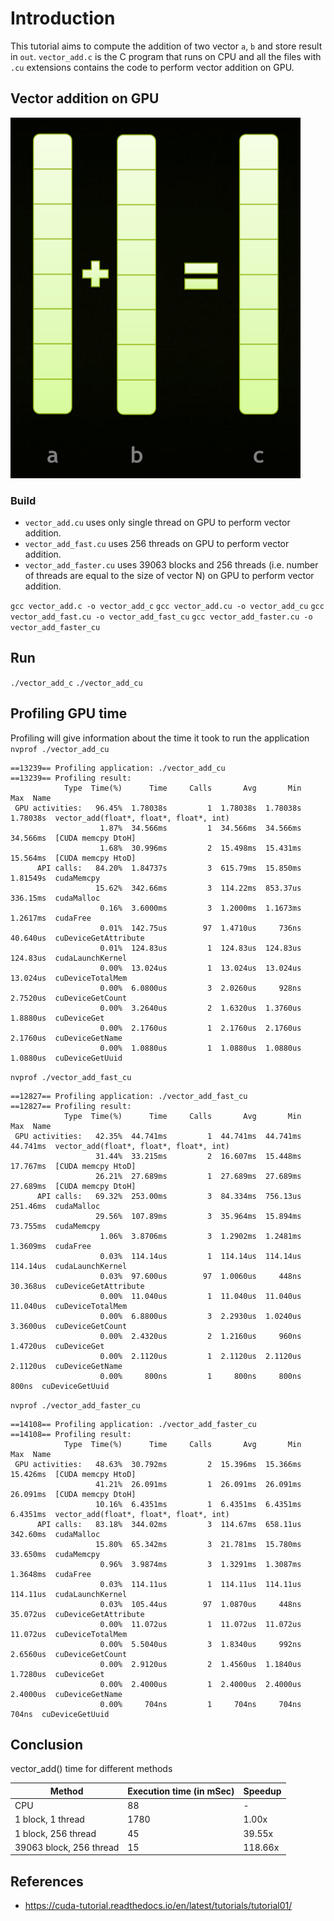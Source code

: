 # Introduction
This tutorial aims to compute the addition of two vector `a`, `b` and store result in `out`. `vector_add.c` is the C program that runs on CPU and all the files with `.cu` extensions contains the code to perform vector addition on GPU.

## Vector addition on GPU
![two vector addition using C](../images/vector_add.png "Add vector a and b")

### Build
- `vector_add.cu` uses only single thread on GPU to perform vector addition. 
- `vector_add_fast.cu` uses 256 threads on GPU to perform vector addition. 
- `vector_add_faster.cu` uses 39063 blocks and 256 threads (i.e. number of threads are equal to the size of vector N) on GPU to perform vector addition. 

`gcc vector_add.c -o vector_add_c`
`gcc vector_add.cu -o vector_add_cu`
`gcc vector_add_fast.cu -o vector_add_fast_cu`
`gcc vector_add_faster.cu -o vector_add_faster_cu`


## Run
`./vector_add_c`
`./vector_add_cu`

## Profiling GPU time
Profiling will give information about the time it took to run the application
`nvprof ./vector_add_cu`

```
==13239== Profiling application: ./vector_add_cu
==13239== Profiling result:
            Type  Time(%)      Time     Calls       Avg       Min       Max  Name
 GPU activities:   96.45%  1.78038s         1  1.78038s  1.78038s  1.78038s  vector_add(float*, float*, float*, int)
                    1.87%  34.566ms         1  34.566ms  34.566ms  34.566ms  [CUDA memcpy DtoH]
                    1.68%  30.996ms         2  15.498ms  15.431ms  15.564ms  [CUDA memcpy HtoD]
      API calls:   84.20%  1.84737s         3  615.79ms  15.850ms  1.81549s  cudaMemcpy
                   15.62%  342.66ms         3  114.22ms  853.37us  336.15ms  cudaMalloc
                    0.16%  3.6000ms         3  1.2000ms  1.1673ms  1.2617ms  cudaFree
                    0.01%  142.75us        97  1.4710us     736ns  40.640us  cuDeviceGetAttribute
                    0.01%  124.83us         1  124.83us  124.83us  124.83us  cudaLaunchKernel
                    0.00%  13.024us         1  13.024us  13.024us  13.024us  cuDeviceTotalMem
                    0.00%  6.0800us         3  2.0260us     928ns  2.7520us  cuDeviceGetCount
                    0.00%  3.2640us         2  1.6320us  1.3760us  1.8880us  cuDeviceGet
                    0.00%  2.1760us         1  2.1760us  2.1760us  2.1760us  cuDeviceGetName
                    0.00%  1.0880us         1  1.0880us  1.0880us  1.0880us  cuDeviceGetUuid

```

`nvprof ./vector_add_fast_cu`
```
==12827== Profiling application: ./vector_add_fast_cu
==12827== Profiling result:
            Type  Time(%)      Time     Calls       Avg       Min       Max  Name
 GPU activities:   42.35%  44.741ms         1  44.741ms  44.741ms  44.741ms  vector_add(float*, float*, float*, int)
                   31.44%  33.215ms         2  16.607ms  15.448ms  17.767ms  [CUDA memcpy HtoD]
                   26.21%  27.689ms         1  27.689ms  27.689ms  27.689ms  [CUDA memcpy DtoH]
      API calls:   69.32%  253.00ms         3  84.334ms  756.13us  251.46ms  cudaMalloc
                   29.56%  107.89ms         3  35.964ms  15.894ms  73.755ms  cudaMemcpy
                    1.06%  3.8706ms         3  1.2902ms  1.2481ms  1.3609ms  cudaFree
                    0.03%  114.14us         1  114.14us  114.14us  114.14us  cudaLaunchKernel
                    0.03%  97.600us        97  1.0060us     448ns  30.368us  cuDeviceGetAttribute
                    0.00%  11.040us         1  11.040us  11.040us  11.040us  cuDeviceTotalMem
                    0.00%  6.8800us         3  2.2930us  1.0240us  3.3600us  cuDeviceGetCount
                    0.00%  2.4320us         2  1.2160us     960ns  1.4720us  cuDeviceGet
                    0.00%  2.1120us         1  2.1120us  2.1120us  2.1120us  cuDeviceGetName
                    0.00%     800ns         1     800ns     800ns     800ns  cuDeviceGetUuid
```

`nvprof ./vector_add_faster_cu`
```
==14108== Profiling application: ./vector_add_faster_cu
==14108== Profiling result:
            Type  Time(%)      Time     Calls       Avg       Min       Max  Name
 GPU activities:   48.63%  30.792ms         2  15.396ms  15.366ms  15.426ms  [CUDA memcpy HtoD]
                   41.21%  26.091ms         1  26.091ms  26.091ms  26.091ms  [CUDA memcpy DtoH]
                   10.16%  6.4351ms         1  6.4351ms  6.4351ms  6.4351ms  vector_add(float*, float*, float*, int)
      API calls:   83.18%  344.02ms         3  114.67ms  658.11us  342.60ms  cudaMalloc
                   15.80%  65.342ms         3  21.781ms  15.780ms  33.650ms  cudaMemcpy
                    0.96%  3.9874ms         3  1.3291ms  1.3087ms  1.3648ms  cudaFree
                    0.03%  114.11us         1  114.11us  114.11us  114.11us  cudaLaunchKernel
                    0.03%  105.44us        97  1.0870us     448ns  35.072us  cuDeviceGetAttribute
                    0.00%  11.072us         1  11.072us  11.072us  11.072us  cuDeviceTotalMem
                    0.00%  5.5040us         3  1.8340us     992ns  2.6560us  cuDeviceGetCount
                    0.00%  2.9120us         2  1.4560us  1.1840us  1.7280us  cuDeviceGet
                    0.00%  2.4000us         1  2.4000us  2.4000us  2.4000us  cuDeviceGetName
                    0.00%     704ns         1     704ns     704ns     704ns  cuDeviceGetUuid
```

## Conclusion
vector_add() time for different methods

| Method                  | Execution time (in mSec) | Speedup |
|-------------------------|--------------------------|---------|
| CPU                     | 88                       | -       |
| 1 block, 1 thread       | 1780                     | 1.00x   |
| 1 block, 256 thread     | 45                       | 39.55x  |
| 39063 block, 256 thread | 15                       | 118.66x |

## References
- https://cuda-tutorial.readthedocs.io/en/latest/tutorials/tutorial01/
